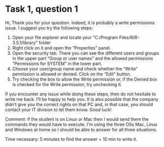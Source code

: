 # Task 1, question 1

Hi,
Thank you for your question. Indeed, it is probably a write permissions issue. I suggest you try the following steps:
1.	Open your file explorer and locate your "C:/Program Files/R/R-3.5.1/library" folder
2.	Right click on it and open the “Properties” panel.
3.	Open the security tab. There you can see the different users and groups in the upper part “Group or user names” and the allowed permissions “Permissions for SYSTEM” in the lower part.
4.	Choose your user/group name and check whether the “Write” permission is allowed or denied. Click on the “Edit” button.
5.	 Try checking the box to allow the Write permission or, if the Denied box is checked for the Write permission, try unchecking it.

If you encounter any issue while doing these steps, then do not hesitate to write me back. I’ll be happy to help you. It is also possible that the company didn’t give you the correct rights on that PC and, in that case, you should contact your IT division to let them know.
Good luck!

Comment: if the student is on Linux or Mac then I would send them the commands they would have to execute. I'm using the three OSs Mac, Linux and Windows at home so I should be able to answer for all three situations.

Time necessary: 5 minutes to find the answer + 10 min to write it.

